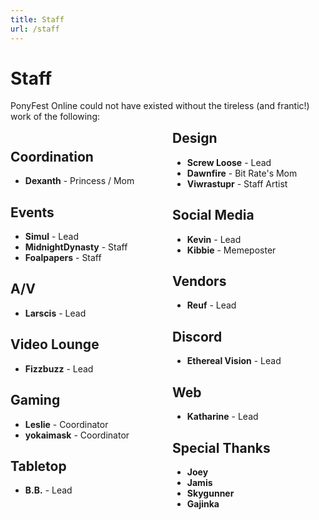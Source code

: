 ```yaml
---
title: Staff
url: /staff
---
```


# Staff

PonyFest Online could not have existed without the tireless (and frantic!) work of the following:

<div style="columns: 2;" class="staff-list">

<div style="break-inside: avoid;">

## Coordination
- **Dexanth** - Princess / Mom

</div>


<div style="break-inside: avoid;">

## Events
- **Simul** - Lead
- **MidnightDynasty** - Staff
- **Foalpapers** - Staff

</div>


<div style="break-inside: avoid;">

## A/V
- **Larscis** - Lead

</div>


<div style="break-inside: avoid;">

## Video Lounge
- **Fizzbuzz** - Lead

</div>


<div style="break-inside: avoid;">

## Gaming
- **Leslie** - Coordinator
- **yokaimask** - Coordinator

</div>


<div style="break-inside: avoid;">

## Tabletop
- **B.B.** - Lead

</div>


<div style="break-inside: avoid;">

## Design
- **Screw Loose** - Lead
- **Dawnfire** - Bit Rate's Mom
- **Viwrastupr** - Staff Artist

</div>


<div style="break-inside: avoid;">

## Social Media
- **Kevin** - Lead
- **Kibbie** - Memeposter

</div>


<div style="break-inside: avoid;">

## Vendors
- **Reuf** - Lead

</div>


<div style="break-inside: avoid;">

## Discord
- **Ethereal Vision** - Lead

</div>


<div style="break-inside: avoid;">

## Web
- **Katharine** - Lead

</div>


<div style="break-inside: avoid;">

## Special Thanks
- **Joey**
- **Jamis**
- **Skygunner**
- **Gajinka**

</div>
</div>